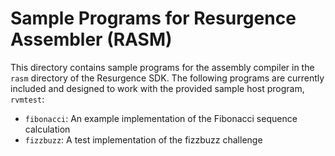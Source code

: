 # Sample Programs for Resurgence Assembler (RASM)
This directory contains sample programs for the assembly compiler in the
`rasm` directory of the Resurgence SDK. The following programs are currently
included and designed to work with the provided sample host program, `rvmtest`:
- `fibonacci`: An example implementation of the Fibonacci sequence calculation
- `fizzbuzz`: A test implementation of the fizzbuzz challenge

